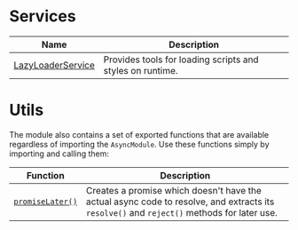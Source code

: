 # Services

| Name | Description |
| ---  | ---         |
| [LazyLoaderService](AsyncModule/LazyLoaderService.html) | Provides tools for loading scripts and styles on runtime. |

# Utils
The module also contains a set of exported functions that are available regardless of importing the `AsyncModule`.
Use these functions simply by importing and calling them:

| Function | Description |
| ---      | ---         |
| [`promiseLater()`](/miscellaneous/functions.html#promiseLater) | Creates a promise which doesn't have the actual async code to resolve, and extracts its `resolve()` and `reject()` methods for later use. |